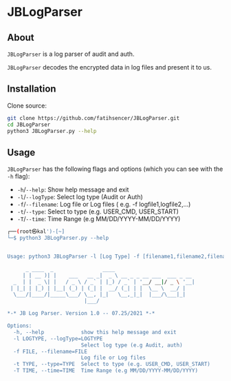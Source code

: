 # JBLogParser

## About
`JBLogParser` is a log parser of audit and auth.

`JBLogParser` decodes the encrypted data in log files and present it to us.

## Installation

Clone source:
```bash
git clone https://github.com/fatihsencer/JBLogParser.git
cd JBLogParser
python3 JBLogParser.py --help
```

## Usage

`JBLogParser` has the following flags and options (which you can see with the `-h` flag):

* `-h`/`--help`: Show help message and exit
* `-l`/`--logType`: Select log type (Audit or Auth)
* `-f`/`--filename`: Log file or Log files ( e.g. -f logfile1,logfile2,...)
* `-t`/`--type`: Select to type (e.g. USER_CMD, USER_START)
* `-T`/`--time`: Time Range (e.g MM/DD/YYYY-MM/DD/YYYY)

```bash
┌──(root㉿kal')-[~]
└─$ python3 JBLogParser.py --help


Usage: python3 JBLogParser -l [Log Type] -f [filename1,filename2,filename*]

      _ ____  _                ____                          
     | | __ )| |    ___   __ _|  _ \ __ _ _ __ ___  ___ _ __ 
  _  | |  _ \| |   / _ \ / _` | |_) / _` | '__/ __|/ _ \ '__|
 | |_| | |_) | |__| (_) | (_| |  __/ (_| | |  \__ \  __/ |   
  \___/|____/|_____\___/ \__, |_|   \__,_|_|  |___/\___|_|   
                         |___/                               

*-* JB Log Parser. Version 1.0 -- 07.25/2021 *-*

Options:
  -h, --help            show this help message and exit
  -l LOGTYPE, --logType=LOGTYPE
                        Select log type (e.g Audit, auth)
  -f FILE, --filename=FILE
                        Log file or Log files
  -t TYPE, --type=TYPE  Select to type (e.g. USER_CMD, USER_START)
  -T TIME, --time=TIME  Time Range (e.g MM/DD/YYYY-MM/DD/YYYY)
```
